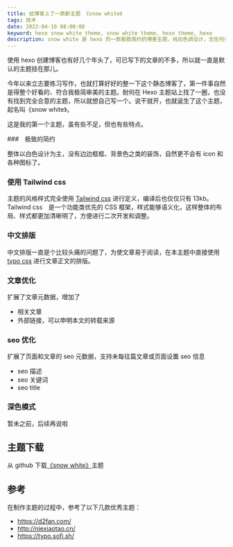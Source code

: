 ```yaml
---
title: 给博客上了一款新主题 《snow white》
tags: 技术
date: 2022-04-16 08:00:00
keyword: hexo snow white theme, snow white theme, hexo theme, hexo
description: snow white 是 hexo 的一款极致简约的博客主题，纯白色调设计，无任何多余元素和图标，seo 支持友好，如果喜欢简约风格可以尝试
---
```


使用 hexo 创建博客也有好几个年头了，可已写下的文章的不多，所以就一直是默认的主题挂在那儿。

今年以来立志要练习写作，也就打算好好的整一下这个静态博客了，第一件事自然是得整个好看的、符合我极简审美的主题。耐何在 Hexo 主题站上找了一圈，也没有找到完全合意的主题，所以就想自己写一个。说干就开，也就诞生了这个主题，起名叫《snow white》。

这是我的第一个主题，虽有些不足，但也有些特点。

###　极致的简约

整体以白色设计为主，没有边边框框、背景色之类的装饰，自然更不会有 icon 和各种图标了。

### 使用 Tailwind css

主题的风格样式完全使用 [Tailwind css](https://tailwindcss.com/) 进行定义，编译后也仅仅只有 13kb。Tailwind css　是一个功能类优先的 CSS 框架，样式能够语义化，这样整体的布局、样式都更加清晰明了，方便进行二次开发和调整。

### 中文排版

中文排版一直是个比较头痛的问题了，为使文章易于阅读，在本主题中直接使用 [typo css](https://typo.sofi.sh/) 进行文章正文的排版。　

### 文章优化

扩展了文章元数据，增加了
- 相关文章
- 外部链接，可以申明本文的转载来源

### seo 优化

扩展了页面和文章的 seo 元数据，支持未每往篇文章或页面设置 seo 信息
- seo 描述　
- seo 关键词　
- seo title

### 深色模式

暂未之前，后续再说啦

## 主题下载

从 github 下载[《snow white》](https://github.com/cmzz/hexo-theme-snow-white)主题

## 参考

在制作主题的过程中，参考了以下几款优秀主题：
- https://d2fan.com/
- http://niexiaotao.cn/
- https://typo.sofi.sh/